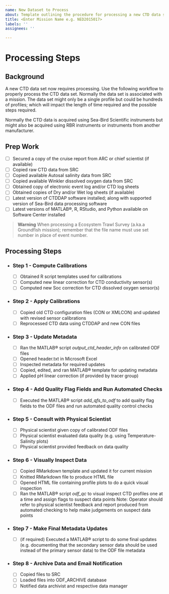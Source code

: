 ```yaml
---
name: New Dataset to Process
about: Template outlining the procedure for processing a new CTD data set.
title: <Enter Mission Name e.g. NED2015017>
labels: ''
assignees: ''

---
```


# Processing Steps

## Background

A new CTD data set now requires processing. Use the following workflow to properly process the CTD data set. Normally the data set is associated with a mission. The data set might only be a single profile but could be hundreds of profiles; which will impact the length of time required and the possible steps required.

Normally the CTD data is acquired using Sea-Bird Scientific instruments but might also be acquired using RBR instruments or instruments from another manufacturer.

## Prep Work

- [ ] Secured a copy of the cruise report from ARC or chief scientist (if available)
- [ ] Copied raw CTD data from SRC
- [ ] Copied available Autosal salinity data from SRC
- [ ] Copied available Winkler dissolved oxygen data from SRC
- [ ] Obtained copy of electronic event log and/or CTD log sheets
- [ ] Obtained copies of Dry and/or Wet log sheets (if available)
- [ ] Latest version of CTDDAP software installed; along with supported version of Sea-Bird data processing software
- [ ] Latest versions of MATLAB®, R, RStudio, and Python available on Software Center installed

> **Warning**
> When processing a Ecosystem Trawl Survey (a.ka.a Groundfish mission); remember that the file name must use set number in place of event number.

## Processing Steps

- ### Step 1 - **Compute Calibrations**
  - [ ] Obtained R script templates used for calibrations
  - [ ] Computed new linear correction for CTD conductivity sensor(s)
  - [ ] Computed new Soc correction for CTD dissolved oxygen sensor(s)
- ### Step 2 - **Apply Calibrations**
  - [ ] Copied old CTD configuration files (CON or XMLCON) and updated with revised sensor calibrations
  - [ ] Reprocessed CTD data using CTDDAP and new CON files
- ### Step 3 - **Update Metadata**
  - [ ] Ran the MATLAB® script _output_ctd_header_info_ on calibrated ODF files
  - [ ] Opened header.txt in Microsoft Excel
  - [ ] Inspected metadata for required updates
  - [ ] Copied, edited, and ran MATLAB® template for updating metadata
  - [ ] Applied pH linear correction (if provided by tracer group)
- ### Step 4 - **Add Quality Flag Fields and Run Automated Checks**
  - [ ] Executed the MATLAB® script _add_qfs_to_odf_ to add quality flag fields to the ODF files and run automated quality control checks
- ### Step 5 - **Consult with Physical Scientist** 
  - [ ] Physical scientist given copy of calibrated ODF files
  - [ ] Physical scientist evaluated data quality (e.g. using Temperature-Salinity plots)
  - [ ] Physical scientist provided feedback on data quality
- ### Step 6 - **Visually Inspect Data**
  - [ ] Copied RMarkdown template and updated it for current mission
  - [ ] Knitted RMarkdown file to produce HTML file 
  - [ ] Opened HTML file containing profile plots to do a quick visual inspection
  - [ ] Ran the MATLAB® script _odf_qc_ to visual inspect CTD profiles one at a time and assign flags to suspect data points
  Note: Operator should refer to physical scientist feedback and report produced from automated checking to help make judgements on suspect data points
- ### Step 7 - **Make Final Metadata Updates**
  - [ ] (if required) Executed a MATLAB® script to do some final updates (e.g. documenting that the secondary sensor data should be used instead of the primary sensor data) to the ODF file metadata
- ### Step 8 - **Archive Data and Email Notification**
  - [ ] Copied files to SRC
  - [ ] Loaded files into ODF_ARCHIVE database
  - [ ] Notified data archivist and respective data manager

